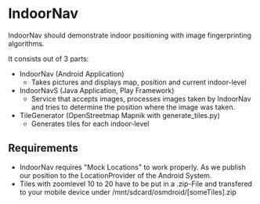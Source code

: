 IndoorNav
=========

IndoorNav should demonstrate indoor positioning with image fingerprinting algorithms.

It consists out of 3 parts:

* IndoorNav (Android Application)
    * Takes pictures and displays map, position and current indoor-level
* IndoorNavS (Java Application, Play Framework)
    * Service that accepts images, processes images taken by IndoorNav and tries to determine the position where the image was taken.
* TileGenerator (OpenStreetmap Mapnik with generate_tiles.py)
    * Generates tiles for each indoor-level

Requirements
-----------

* IndoorNav requires "Mock Locations" to work properly. As we publish our position to the LocationProvider of the Android System.
* Tiles with zoomlevel 10 to 20 have to be put in a .zip-File and transfered to your mobile device under /mnt/sdcard/osmdroid/[someTiles].zip
